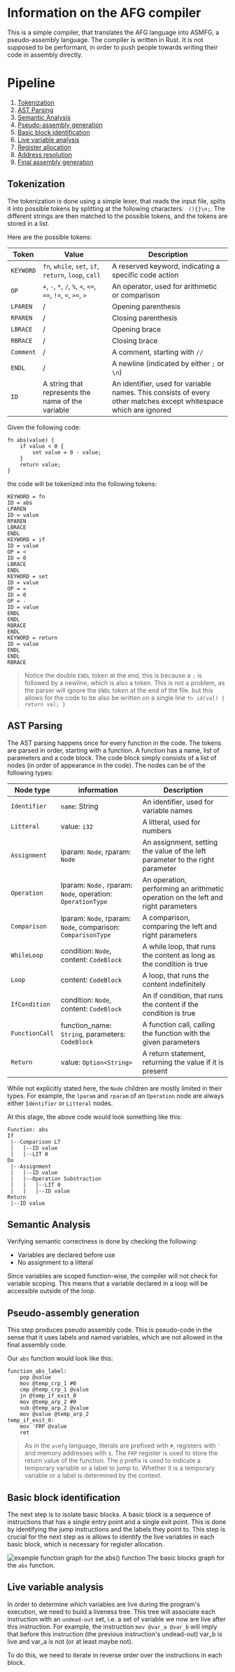 # Information on the AFG compiler
This is a simple compiler, that translates the AFG language into ASMFG, a pseudo-assembly language. The compiler is written in Rust. It is not supposed to be performant, in order to push people towards writing their code in assembly directly.

# Pipeline
1. [Tokenization](#tokenization)
2. [AST Parsing](#ast-parsing)
3. [Semantic Analysis](#semantic-analysis)
4. [Pseudo-assembly generation](#pseudo-assembly-generation)
5. [Basic block identification](#basic-block-identification)
6. [Live variable analysis](#live-variable-analysis)
7. [Register allocation](#register-allocation)
8. [Address resolution](#address-resolution)
9. [Final assembly generation](#final-assembly-generation)

## Tokenization
The tokenization is done using a simple lexer, that reads the input file, splits it into possible tokens by splitting at the following characters: ` (){}\n;`.
The different strings are then matched to the possible tokens, and the tokens are stored in a list.

Here are the possible tokens:

| Token | Value | Description |
|-------|-------|-------------|
| `KEYWORD` | `fn`, `while`, `set`, `if`, `return`, `loop`, `call` | A reserved keyword, indicating a specific code action |
| `OP` | `+`, `-`, `*`, `/`, `%`, `<`, `<=`, `==`, `!=`, `=`, `>=`, `>` | An operator, used for arithmetic or comparison |
| `LPAREN` | / | Opening parenthesis |
| `RPAREN` | / | Closing parenthesis |
| `LBRACE` | / | Opening brace |
| `RBRACE` | / | Closing brace |
| `Comment` | / | A comment, starting with `//` |
| `ENDL` | / | A newline (indicated by either `;` or `\n`) |
| `ID` | A string that represents the name of the variable | An identifier, used for variable names. This consists of every other matches except whitespace which are ignored |

Given the following code:
```
fn abs(value) {
    if value < 0 {
        set value = 0 - value;
    }
    return value;
}
```

the code will be tokenized into the following tokens:

```
KEYWORD = fn
ID = abs
LPAREN
ID = value
RPAREN
LBRACE
ENDL
KEYWORD = if
ID = value
OP = <
ID = 0
LBRACE
ENDL
KEYWORD = set
ID = value
OP = =
ID = 0
OP = -
ID = value
ENDL
ENDL
RBRACE
ENDL
KEYWORD = return
ID = value
ENDL
ENDL
RBRACE
```

> Notice the double `ENDL` token at the end, this is because a `;` is followed by a newline, which is also a token. This is not a problem, as the parser will ignore the `ENDL` token at the end of the file. but this allows for the code to be also be written on a single line `fn id(val) { return val; }`

## AST Parsing
The AST parsing happens once for every function in the code. The tokens are parsed in order, starting with a function. A function has a name, list of parameters and a code block.
The code block simply consists of a list of nodes (in order of appearance in the code). The nodes can be of the following types:

| Node type | information | Description |
|-----------|-------------|-------------|
| `Identifier` | `name`: String | An identifier, used for variable names |
| `Litteral` | value: `i32` | A litteral, used for numbers |
| `Assignment` | lparam: `Node`, rparam: `Node` | An assignment, setting the value of the left parameter to the right parameter |
| `Operation` | lparam: `Node,` rparam: `Node`, operation: `OperationType` | An operation, performing an arithmetic operation on the left and right parameters |
| `Comparison` | lparam: `Node`, rparam: `Node`, comparison: `ComparisonType` | A comparison, comparing the left and right parameters |
| `WhileLoop` | condition: `Node`,  content: `CodeBlock` | A while loop, that runs the content as long as the condition is true |
| `Loop` | content: `CodeBlock` | A loop, that runs the content indefinitely |
| `IfCondition` | condition: `Node`, content: `CodeBlock` | An if condition, that runs the content if the condition is true |
| `FunctionCall` | function_name: `String`, parameters: `CodeBlock` | A function call, calling the function with the given parameters |
| `Return` | value: `Option<String>` | A return statement, returning the value if it is present |

While not explicitly stated here, the `Node` children are mostly limited in their types. For example, the `lparam` and `rparam` of an `Operation` node are always either `Identifier` or `Litteral` nodes.

At this stage, the above code would look something like this:

```
Function: abs
If
 |--Comparison LT
 |   |--ID value
 |   |--LIT 0
Do
 |--Assignment
 |   |--ID value
 |   |--Operation Substraction
 |   |   |--LIT 0
 |   |   |--ID value
Return
 |--ID value
```

## Semantic Analysis
Verifying semantic correctness is done by checking the following:
* Variables are declared before use
* No assignment to a litteral

Since variables are scoped function-wise, the compiler will not check for variable scoping. This means that a variable declared in a loop will be accessible outside of the loop.

## Pseudo-assembly generation
This step produces pseudo assembly code. This is pseudo-code in the sense that it uses labels and named variables, which are not allowed in the final assembly code.

Our `abs` function would look like this:

```
function_abs_label:
	pop @value
	mov @temp_crp_1 #0
	cmp @temp_crp_1 @value
	jn @temp_if_exit_0
	mov @temp_arp_2 #0
	sub @temp_arp_2 @value
	mov @value @temp_arp_2
temp_if_exit_0:
	mov 'FRP @value
	ret
```

> As in the `asmfg` language, literals are prefixed with `#`, registers with `'` and memory addresses with `$`. The `FRP` register is used to store the return value of the function.
> The `@` prefix is used to indicate a temporary variable or a label to jump to. Whether it is a temporary variable or a label is determined by the context.

## Basic block identification

The next step is to isolate basic blocks. A basic block is a sequence of instructions that has a single entry point and a single exit point. This is done by identifying the jump instructions and the labels they point to.
This step is crucial for the next step as is allows to identify the live variables in each basic block, which is necessary for register allocation.

![example function graph for the abs() function](./.github/function_basic_blocks_graph.png)
The basic blocks graph for the `abs` function.

## Live variable analysis
In order to determine which variables are live during the program's execution, we need to build a liveness tree.
This tree will associate each instruction with an `undead-out` set, i.e. a set of variable we now are live after this instruction.
For example, the instruction `mov @var_a @var_b` will imply that before this instruction (the previous instruction's undead-out) var_b is live and var_a is not (or at least maybe not).

To do this, we need to iterate in reverse order over the instructions in each block.
